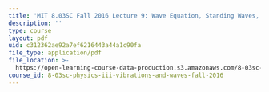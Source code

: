 ```yaml
---
title: 'MIT 8.03SC Fall 2016 Lecture 9: Wave Equation, Standing Waves, Fourier Series'
description: ''
type: course
layout: pdf
uid: c312362ae92a7ef6216443a44a1c90fa
file_type: application/pdf
file_location: >-
  https://open-learning-course-data-production.s3.amazonaws.com/8-03sc-physics-iii-vibrations-and-waves-fall-2016/c312362ae92a7ef6216443a44a1c90fa_MIT8_03SCF16_hw_Lec9.pdf
course_id: 8-03sc-physics-iii-vibrations-and-waves-fall-2016
---
```

